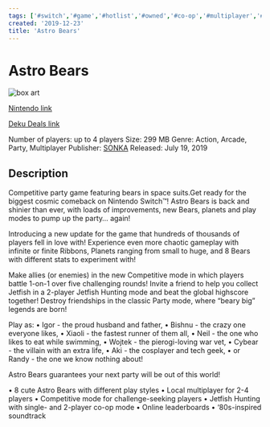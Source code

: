 ```yaml
---
tags: ['#switch','#game','#hotlist','#owned','#co-op','#multiplayer','#party','#action','#arcade']
created: '2019-12-23'
title: 'Astro Bears'
---
```

# Astro Bears

![box art](https://assets.nintendo.com/image/upload/c_pad,f_auto,h_613,q_auto,w_1089/ncom/en_US/games/switch/a/astro-bears-switch/hero?v=2021042918)

[Nintendo link](https://www.nintendo.com/games/detail/astro-bears-switch/)

[Deku Deals link](https://www.dekudeals.com/items/astro-bears)

Number of players: up to 4 players
Size: 299 MB
Genre: Action, Arcade, Party, Multiplayer
Publisher: [SONKA](https://www.dekudeals.com/games?include[collection]=true&filter[publisher]=SONKA)
Released: July 19, 2019

## Description

Competitive party game featuring bears in space suits.Get ready for the biggest cosmic comeback on Nintendo Switch™! Astro Bears is back and shinier than ever, with loads of improvements, new Bears, planets and play modes to pump up the party… again!

Introducing a new update for the game that hundreds of thousands of players fell in love with! Experience even more chaotic gameplay with infinite or finite Ribbons, Planets ranging from small to huge, and 8 Bears with different stats to experiment with!

Make allies (or enemies) in the new Competitive mode in which players battle 1-on-1 over five challenging rounds! Invite a friend to help you collect Jetfish in a 2-player Jetfish Hunting mode and beat the global highscore together! Destroy friendships in the classic Party mode, where “beary big” legends are born!

Play as:
• Igor - the proud husband and father,
• Bishnu - the crazy one everyone likes,
• Xiaoli - the fastest runner of them all,
• Neil - the one who likes to eat while swimming,
• Wojtek - the pierogi-loving war vet,
• Cybear - the villain with an extra life,
• Aki - the cosplayer and tech geek,
• or Randy - the one we know nothing about!

Astro Bears guarantees your next party will be out of this world!

• 8 cute Astro Bears with different play styles
• Local multiplayer for 2-4 players
• Competitive mode for challenge-seeking players
• Jetfish Hunting with single- and 2-player co-op mode
• Online leaderboards
• ‘80s-inspired soundtrack
